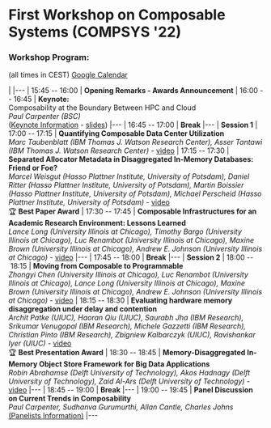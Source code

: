 # First Workshop on Composable Systems (COMPSYS '22)

### Workshop Program:

(all times in CEST) [Google Calendar](https://calendar.google.com/calendar/u/0?cid=MXZibmVjZWFzZjE3Z2hhaGs4cGV1cTJvNGdAZ3JvdXAuY2FsZW5kYXIuZ29vZ2xlLmNvbQ)

| 
|---
| 15:45&nbsp;--&nbsp;16:00 | **Opening Remarks - Awards Announcement**
| 16:00&nbsp;--&nbsp;16:45 | **Keynote:**<br/>Composability at the Boundary Between HPC and Cloud<br/>*Paul Carpenter (BSC)*<br/>([Keynote Information](keynote.md) - [slides](/compsys22/assets/material/20220603_COMPSYS_Carpenter.pdf))
|---
| 16:45&nbsp;--&nbsp;17:00 | **Break**
|---
| **Session 1**
| 17:00&nbsp;--&nbsp;17:15 | **Quantifying Composable Data Center Utilization**<br/>*Marc Taubenblatt (IBM Thomas J. Watson Research Center), Asser Tantawi (IBM Thomas J. Watson Research Center)* - [video](https://www.youtube.com/watch?v=QH8Ou44wSB4&list=PLsUHcjfRaXhgWapiSz8tz4z0mv3Xu75JO&index=1)
| 17:15&nbsp;--&nbsp;17:30 | **Separated Allocator Metadata in Disaggregated In-Memory Databases: Friend or Foe?**<br/>*Marcel Weisgut (Hasso Plattner Institute, University of Potsdam), Daniel Ritter (Hasso Plattner Institute, University of Potsdam), Martin Boissier (Hasso Plattner Institute, University of Potsdam), Michael Perscheid (Hasso Plattner Institute, University of Potsdam)* - [video](https://www.youtube.com/watch?v=iwMaR0lhOMw&list=PLsUHcjfRaXhgWapiSz8tz4z0mv3Xu75JO&index=2)<br/>🏆 **Best Paper Award**
| 17:30&nbsp;--&nbsp;17:45 | **Composable Infrastructures for an Academic Research Environment: Lessons Learned**<br/>*Lance Long (University Illinois at Chicago), Timothy Bargo (University Illinois at Chicago), Luc Renambot (University Illinois at Chicago), Maxine Brown (University Illinois at Chicago), Andrew E. Johnson (University Illinois at Chicago)* - [video](https://www.youtube.com/watch?v=9KFiBxgPZKE&list=PLsUHcjfRaXhgWapiSz8tz4z0mv3Xu75JO&index=3&t=1s)
|---
| 17:45&nbsp;--&nbsp;18:00 | **Break**
|---
| **Session 2**
| 18:00&nbsp;--&nbsp;18:15 | **Moving from Composable to Programmable**<br/>*Zhongyi Chen (University Illinois at Chicago), Luc Renambot (University Illinois at Chicago), Lance Long (University Illinois at Chicago), Maxine Brown (University Illinois at Chicago), Andrew E. Johnson (University Illinois at Chicago)* - [video](https://www.youtube.com/watch?v=dJdW-llAUk4&list=PLsUHcjfRaXhgWapiSz8tz4z0mv3Xu75JO&index=4)
| 18:15&nbsp;--&nbsp;18:30 | **Evaluating hardware memory disaggregation under delay and contention**<br/>*Archit Patke (UIUC), Haoran Qiu (UIUC), Saurabh Jha (IBM Research), Srikumar Venugopal (IBM Research), Michele Gazzetti (IBM Research), Christian Pinto (IBM Research), Zbigniew Kalbarczyk (UIUC), Ravishankar Iyer (UIUC)* - [video](https://www.youtube.com/watch?v=2WFOhATwTjo&list=PLsUHcjfRaXhgWapiSz8tz4z0mv3Xu75JO&index=5)<br/>🏆 **Best Presentation Award**
| 18:30&nbsp;--&nbsp;18:45 | **Memory-Disaggregated In-Memory Object Store Framework for Big Data Applications**<br/>*Robin Abrahamse (Delft University of Technology), Akos Hadnagy (Delft University of Technology), Zaid Al-Ars (Delft University of Technology)* - [video](https://www.youtube.com/watch?v=VBIbuG6hARk&list=PLsUHcjfRaXhgWapiSz8tz4z0mv3Xu75JO&index=6)
|---
| 18:45&nbsp;--&nbsp;19:00 | **Break**
|---
| 19:00&nbsp;--&nbsp;19:45 | **Panel Discussion on Current Trends in Composability**<br/>*Paul Carpenter, Sudhanva Gurumurthi, Allan Cantle, Charles Johns*<br/>[(Panelists Information)](panelists.md)
|---


